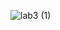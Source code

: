 ![lab3 (1)](https://user-images.githubusercontent.com/118004544/230968159-fe0a9565-2987-4fc9-92d8-fbdae7beda4e.jpg)
